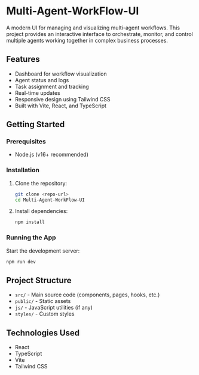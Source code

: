 
# Multi-Agent-WorkFlow-UI

A modern UI for managing and visualizing multi-agent workflows. This project provides an interactive interface to orchestrate, monitor, and control multiple agents working together in complex business processes.

## Features
- Dashboard for workflow visualization
- Agent status and logs
- Task assignment and tracking
- Real-time updates
- Responsive design using Tailwind CSS
- Built with Vite, React, and TypeScript

## Getting Started

### Prerequisites
- Node.js (v16+ recommended)

### Installation
1. Clone the repository:
   ```bash
   git clone <repo-url>
   cd Multi-Agent-WorkFlow-UI
   ```
2. Install dependencies:
   ```bash
   npm install
   ```

### Running the App
Start the development server:
```bash
npm run dev
```

## Project Structure
- `src/` - Main source code (components, pages, hooks, etc.)
- `public/` - Static assets
- `js/` - JavaScript utilities (if any)
- `styles/` - Custom styles

## Technologies Used
- React
- TypeScript
- Vite
- Tailwind CSS
